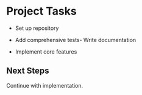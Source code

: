 # Project Tasks

- Set up repository

- Add comprehensive tests- Write documentation
- Implement core features

## Next Steps

Continue with implementation.
